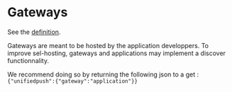 # Gateways

See the [definition](https://github.com/UnifiedPush/specifications/blob/main/definitions.md#push-gateway).

Gateways are meant to be hosted by the application developpers. To improve sel-hosting, gateways and applications may implement a discover functionnality.

We recommend doing so by returning the following json to a get : `{"unifiedpush":{"gateway":"application"}}` 
